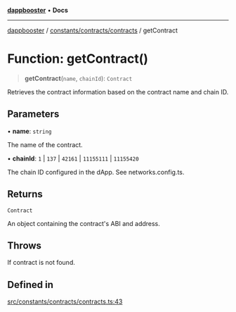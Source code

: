[**dappbooster**](../../../../README.md) • **Docs**

***

[dappbooster](../../../../modules.md) / [constants/contracts/contracts](../README.md) / getContract

# Function: getContract()

> **getContract**(`name`, `chainId`): `Contract`

Retrieves the contract information based on the contract name and chain ID.

## Parameters

• **name**: `string`

The name of the contract.

• **chainId**: `1` \| `137` \| `42161` \| `11155111` \| `11155420`

The chain ID configured in the dApp. See networks.config.ts.

## Returns

`Contract`

An object containing the contract's ABI and address.

## Throws

If contract is not found.

## Defined in

[src/constants/contracts/contracts.ts:43](https://github.com/bootnodedev/dAppBooster/blob/f016c1ebca45f77d0633b6815de7286e523f8f20/src/constants/contracts/contracts.ts#L43)
